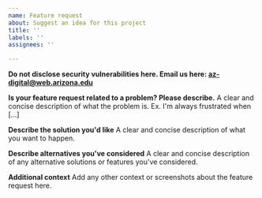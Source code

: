 ```yaml
---
name: Feature request
about: Suggest an idea for this project
title: ''
labels: ''
assignees: ''

---
```


**Do not disclose security vulnerabilities here. Email us here: 
az-digital@web.arizona.edu**

**Is your feature request related to a problem? Please describe.**
A clear and concise description of what the problem is. Ex. I'm always frustrated when [...]

**Describe the solution you'd like**
A clear and concise description of what you want to happen.

**Describe alternatives you've considered**
A clear and concise description of any alternative solutions or features you've considered.

**Additional context**
Add any other context or screenshots about the feature request here.
